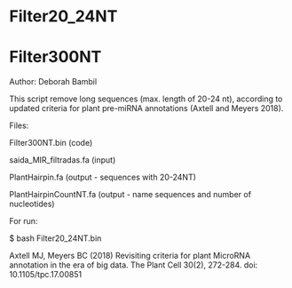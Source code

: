 # Filter20_24NT
# Filter300NT
Author: Deborah Bambil

This script remove long sequences (max. length of 20-24 nt), according to updated criteria for plant pre-miRNA annotations (Axtell and Meyers 2018).

Files:

Filter300NT.bin (code)

saida_MIR_filtradas.fa (input)

PlantHairpin.fa (output - sequences with 20-24NT)

PlantHairpinCountNT.fa (output - name sequences and number of nucleotides)

For run:

$ bash Filter20_24NT.bin

Axtell MJ, Meyers BC (2018) Revisiting criteria for plant MicroRNA annotation in the era of big data. The Plant Cell 30(2), 272-284. doi: 10.1105/tpc.17.00851
